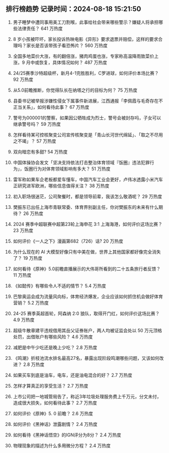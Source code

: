 
## 排行榜趋势 记录时间：2024-08-18 15:21:50
  
  1. 男子睡梦中遭同事用美工刀割喉，此事给社会带来哪些警示？嫌疑人将承担哪些法律责任？ 641 万热度
    
  2. 8 岁小孩被吓坏，家长投诉热映电影《异形》要求退票并赔偿，这样的要求合理吗？家长是否该带孩子看恐怖片？ 560 万热度
    
  3. 全国多地菜价大涨，有的翻倍涨，猪肉鸡蛋也涨，专家称高温降雨致菜价上涨，9 月中或恢复，具体情况如何？ 487 万热度
    
  4. 24/25赛季沙特超级杯，新月4-1完胜胜利，C罗进球，如何评价本场比赛？ 92 万热度
    
  5. 从5.0前瞻推断，你觉得队长在纳塔之行的目标为何？ 75 万热度
    
  6. 县委书记被举报涉嫌性侵女下属事件新进展，江西通报「李佩霞与毛奇存在不正当关系」，如何看待此事？ 67 万热度
    
  7. 警号为000001的警察，如果因公牺牲成为烈士，警号会被封存吗，子女可以继承警号吗？ 59 万热度
    
  8. 怎样看待某可控核聚变公司宣传核聚变是「青山长河世代绵延」、「取之不尽用之不竭」？ 57 万热度
    
  9. 双向暗恋有多甜? 54 万热度
    
  10. 中国体操协会发文「坚决支持依法打击整治体育领域『饭圈』违法犯罪行为」，饭圈行为对体育领域影响有多大？ 51 万热度
    
  11. 雷军称如果车企老板都爱车懂车，中国汽车工业会更好，卢伟冰透露小米汽车正研究进军欧洲，哪些信息值得关注？ 38 万热度
    
  12. 初入职场很迷茫，公司聚餐时，都是领导前辈，我该怎么敬酒呢？ 29 万热度
    
  13. 樊振东已出任上海市青联常委、体育界别副主任，你对樊振东的未来有什么期待？ 26 万热度
    
  14. 2024 赛季中超联赛中超第23轮上海申花 3:1 上海海港，如何评价这场比赛？ 23 万热度
    
  15. 如何评价《一人之下》漫画第682（726）话? 20 万热度
    
  16. 为什么现在的 AI 大模型好像只有中美在做，世界上其他国家都好像完全消失了？ 19 万热度
    
  17. 如何看待《原神》5.0前瞻直播展示的大伟哥所看到的二十五条旅行者反馈？ 11 万热度
    
  18. 《如懿传》有哪些令人不适的情节？ 5.4 万热度
    
  19. 巴黎奥运会成为流量风向标，体育经济爆发，企业应该如何抓住机会做好体育营销？ 5.2 万热度
    
  20. 24-25 赛季英超首轮，阿森纳 2:0 狼队，取得开门红，如何评价这场比赛？ 4.9 万热度
    
  21. 超级牛散章建平违规借用其岳父证券账户，两人均被证监会处以 50 万元顶格处罚，出借账户有哪些风险？ 4.6 万热度
    
  22. 减肥是中午少吃还是晚上少吃？ 2.8 万热度
    
  23. 《鸣潮》折枝池流水排名最高27名，暴露出现阶段鸣潮哪些问题，又该如何改进？ 2.8 万热度
    
  24. 如果买车到底是油车，电车，还是油电混合的好？ 2.7 万热度
    
  25. 怎样才算真正的享受生活？ 2.7 万热度
    
  26. 上市公司把一地城管局告了，称近3年垃圾处理服务费上千万元，分文未付，造成很大损失，如何看待此事？ 2.7 万热度
    
  27. 如何评价《原神》5. 0 前瞻？ 2.6 万热度
    
  28. 如何评价《黑神话》泄露剧情？ 2.4 万热度
    
  29. 如何看待《黑神话悟空》的IGN评分为8分？ 2.4 万热度
    
  30. 物理现象的描述为什么多用微分方程？ 2.4 万热度
    